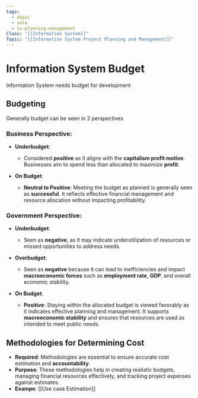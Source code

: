 ```yaml
---
tags:
  - akpsi
  - note
  - is-planning-management
Class: "[[Information System]]"
Topic: "[[Information System Project Planning and Management]]"
---
```


# Information System Budget
Information System needs budget for development

## Budgeting
Generally budget can be seen in 2 perspectives

### Business Perspective:
- **Underbudget**:
  - Considered **positive** as it aligns with the **capitalism profit motive**. Businesses aim to spend less than allocated to maximize **profit**.

- **On Budget**:
  - **Neutral to Positive**: Meeting the budget as planned is generally seen as **successful**. It reflects effective financial management and resource allocation without impacting profitability.

### Government Perspective:
- **Underbudget**:
  - Seen as **negative**, as it may indicate underutilization of resources or missed opportunities to address needs.

- **Overbudget**:
  - Seen as **negative** because it can lead to inefficiencies and impact **macroeconomic forces** such as **employment rate**, **GDP**, and overall economic stability.

- **On Budget**:
  - **Positive**: Staying within the allocated budget is viewed favorably as it indicates effective planning and management. It supports **macroeconomic stability** and ensures that resources are used as intended to meet public needs.


##  Methodologies for Determining Cost
  - **Required**: Methodologies are essential to ensure accurate cost estimation and **accountability**.
  - **Purpose**: These methodologies help in creating realistic budgets, managing financial resources effectively, and tracking project expenses against estimates.
  - **Exampe**: [[Use case Estimation]]

